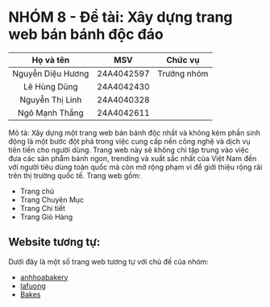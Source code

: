 # NHÓM 8 - Đề tài: Xây dựng trang web bán bánh độc đáo  
 
|    Họ và tên            |      MSV      | Chức vụ           |
| :----------------------:|:-------------:|:----------------: |
|    Nguyễn Diệu Hương    |  24A4042597   |  Trưởng nhóm      |
|    Lê Hùng Dũng         |  24A4042430   |                   |
|    Nguyễn Thị Linh      |  24A4040328   |                   |
|    Ngô Mạnh Thắng       |  24A4042611   |                   |

Mô tả:
Xây dựng một trang web bán bánh độc nhất và không kém phần sinh động là một bước đột phá trong việc cung cấp nền công nghệ và dịch vụ tiên tiến cho người dùng. Trang web này sẽ không chỉ tập trung vào việc đưa các sản phẩm bánh ngon, trending và xuất sắc nhất của Việt Nam đến với người tiêu dùng toàn quốc mà còn mở rộng phạm vi để giới thiệu rộng rãi trên thị trường quốc tế.
Trang web gồm:
- Trang chủ
- Trang Chuyên Mục
- Trang Chi tiết
- Trang Giỏ Hàng

## Website tương tự:
Dưới đây là một số trang web tương tự với chủ đề của nhóm:
- [anhhoabakery](https://anhhoabakery.vn)
- [lafuong](https://lafuong.com)
- [Bakes](https://bakes-saigon.com/)
